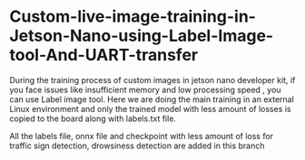 # Custom-live-image-training-in-Jetson-Nano-using-Label-Image-tool-And-UART-transfer
During the training process of custom images in jetson nano developer kit, if you face issues like insufficient memory and low processing speed , you can use Label image tool. Here we are doing the main training in an external Linux environment and only the trained model with less amount of losses is copied to the board along with labels.txt file. 


All the labels file, onnx file and checkpoint with less amount of loss for traffic sign detection, drowsiness detection are added in this branch
